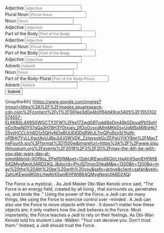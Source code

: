<section id="user-input">
    <form method="get">
        <div>
            <label for="adjective1">Adjective</label>
            <input type="text" name="adjective1" placeholder="adjective" />
        </div>
        <div>
            <label for="plural-noun1">Plural Noun</label>
            <input type="text" name="plural-noun1"
            placeholder="Plural Noun" />
        </div>
        <div>
            <label for="noun1">Noun</label>
            <input type="text" name="noun1"
            placeholder="Noun" />
        </div>
        <div>
            <label for="adjective2">Adjective</label>
            <input type="text" name="adjective2"
            placeholder="Adjective" />
        </div>
        <div>
            <label for="part_of_the_body1">Part of the Body</label>
            <input type="text" name="part_of_the_body1"
            placeholder="Part of the Body" />
        </div>
        <div>
            <label for="adjective3">Adjective</label>
            <input type="text" name="adjective3"
            placeholder="Adjective" />
        </div>
        <div>
            <label for="plural-noun2">Plural Noun</label>
            <input type="text" name="plural-noun2"
            placeholder="Plural Noun" />
        </div>
        <div>
            <label for="part_of_the_body2">Part of the Body</label>
            <input type="text" name="part_of_the_body2"
            placeholder="Part of the Body" />
        </div>
        <div>
            <label for="adjective4">Adjective</label>
            <input type="text" name="adjective4"
            placeholder="Adjective" />
        </div>
        <div>
            <label for="adverb1">Adverb</label>
            <input type="text" name="adverb1"
            placeholder="Adverb" />
        </div>
        <div>
            <label for="noun2">Noun</label>
            <input type="text" name="noun2"
            placeholder="Noun" />
        </div>
        <div>
            <label for="part_of_the_body_-_plural">Part of the Body-Plural</label>
            <input type="text" name="part_of_the_body_-_plural"
            placeholder="Part of the Body-Plural" />
        </div>
        <div>
            <label for="adverb2">Adverb</label>
            <input type="text" name="adverb2"
            placeholder="Adverb" />
        </div>
        <input type="submit" />
    </form>
</section>

![maythe4th] (https://www.google.com/imgres?imgurl=https%3A%2F%2Fimages.squarespace-cdn.com%2Fcontent%2Fv1%2F561ee3d0e4b0f64d49ce3405%2F1553102574557-EL6KBSL4X9S0WGCTY2FW%2Fke17ZwdGBToddI8pDm48kGDpvalPb1SqHoCn1hwN0Y57gQa3H78H3Y0txjaiv_0fDoOvxcdMmMKkDsyUqMSsMWxHk725yiiHCCLfrh8O1z5QHyNOqBUUEtDDsRWrJLTmQPoRzxSr1hzN-vPBHt7YyLLXgctAyUJRqJUUGWVDK_ZzIgvsybGcZEPqUYiXY8im%2FMayTheFourth.jpg%3Fformat%3D1500w&imgrefurl=https%3A%2F%2Fwww.sjquiltmuseum.org%2Fevents%2F2019%2F3%2F20%2Fmay-the-4th-be-with-you-star-wars-day-at-sjmqt&tbnid=XOf9ss_EPe9SfM&vet=12ahUKEwjo6KGtrLHwAhX5qnIEHfWtB64QMygNegUIARD2AQ..i&docid=jPnJQTmxo2HeaM&w=1200&h=1200&q=may%20the%204th%20be%20with%20you&safe=active&client=safari&ved=2ahUKEwjo6KGtrLHwAhX5qnIEHfWtB64QMygNegUIARD2AQ)

<!-- The madlib we will populate -->
<section id="madlib">
    <!-- we wrap the mad lib in a paragraph tag, inside of this we will need something to place the text into that the user submits. I am using a span because it displays on the page inline instead of something that would cause a linebreak to happen, such as another p tag or div.  The id is a tag we can use to specify which field this is, I am naming it the same as the name on the form input to keep things simple, it could be anything as long as it is unique. -->
    <p>The Force is a mystical, <span id="adjective1"></span>. As Jedi Master Obi-Wan Kenobi once said, “The Force is an energy field, created by all living <span id="plural-noun1"></span>, that surrounds us, penetrates us, and binds the <span id="noun1"></span>." Using the power of the Force, a Jedi can do many <span id="adjective2"></span> things, like using the Force to exercise <span id="part_of_the_body1"></span> control over <span id="adjective3"></span>-minded <span id="plural_noun2"></span>. A Jedi can also use the Force to move objects with their <span id="part_of_the_body2"></span>. It doesn't matter how <span id="adjective4"></span> these objects are; it only matters how <span id="adverb1"></span> the Jedi believes in the Force. Most importantly, the Force teaches a Jedi to rely on their feelings. As Obi-Wan Kenobi told his student Luke <span id="noun2"></span>-Walker: "Your <span id="part_of_the_body_-_plural"></span> can deceive you. Don't trust them." Instead, a Jedi should <span id="adverb2"></span> trust the Force.</p>
</section>

<!-- We will be putting code inside of script to handle the logic of how to handle the madlib population -->
<script>

</script>